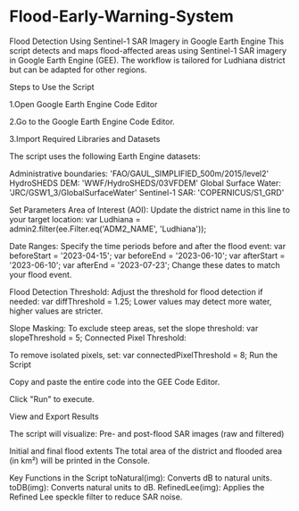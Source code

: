 # Flood-Early-Warning-System

Flood Detection Using Sentinel-1 SAR Imagery in Google Earth Engine
This script detects and maps flood-affected areas using Sentinel-1 SAR imagery in Google Earth Engine (GEE). The workflow is tailored for Ludhiana district but can be adapted for other regions.

Steps to Use the Script

1.Open Google Earth Engine Code Editor

2.Go to the Google Earth Engine Code Editor.

3.Import Required Libraries and Datasets

The script uses the following Earth Engine datasets:

Administrative boundaries: 'FAO/GAUL_SIMPLIFIED_500m/2015/level2'
HydroSHEDS DEM: 'WWF/HydroSHEDS/03VFDEM'
Global Surface Water: 'JRC/GSW1_3/GlobalSurfaceWater'
Sentinel-1 SAR: 'COPERNICUS/S1_GRD'

Set Parameters
Area of Interest (AOI):
Update the district name in this line to your target location:
var Ludhiana = admin2.filter(ee.Filter.eq('ADM2_NAME', 'Ludhiana'));

Date Ranges:
Specify the time periods before and after the flood event:
var beforeStart = '2023-04-15';
var beforeEnd = '2023-06-10';
var afterStart = '2023-06-10';
var afterEnd = '2023-07-23';
Change these dates to match your flood event.

Flood Detection Threshold:
Adjust the threshold for flood detection if needed:
var diffThreshold = 1.25;
Lower values may detect more water, higher values are stricter.

Slope Masking:
To exclude steep areas, set the slope threshold:
var slopeThreshold = 5;
Connected Pixel Threshold:

To remove isolated pixels, set:
var connectedPixelThreshold = 8;
Run the Script

Copy and paste the entire code into the GEE Code Editor.

Click "Run" to execute.

View and Export Results

The script will visualize:
Pre- and post-flood SAR images (raw and filtered)

Initial and final flood extents
The total area of the district and flooded area (in km²) will be printed in the Console.

Key Functions in the Script
toNatural(img): Converts dB to natural units.
toDB(img): Converts natural units to dB.
RefinedLee(img): Applies the Refined Lee speckle filter to reduce SAR noise.